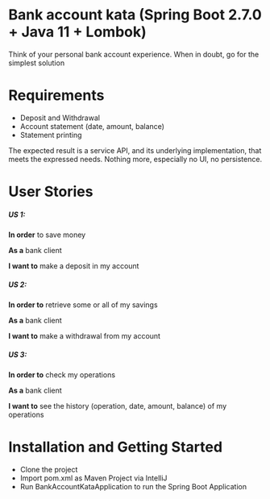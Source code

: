 # Bank account kata (Spring Boot 2.7.0 + Java 11 + Lombok)

Think of your personal bank account experience. When in doubt, go for the simplest solution

# Requirements

- Deposit and Withdrawal
- Account statement (date, amount, balance)
- Statement printing

The expected result is a service API, and its underlying implementation, that meets the expressed needs.
Nothing more, especially no UI, no persistence.

# User Stories

##### US 1:

**In order** to save money

**As a** bank client

**I want to** make a deposit in my account

##### US 2:

**In order to** retrieve some or all of my savings

**As a** bank client

**I want to** make a withdrawal from my account

##### US 3:

**In order to** check my operations

**As a** bank client

**I want to** see the history (operation, date, amount, balance) of my operations

# Installation and Getting Started

- Clone the project
- Import pom.xml as Maven Project via IntelliJ
- Run BankAccountKataApplication to run the Spring Boot Application 
